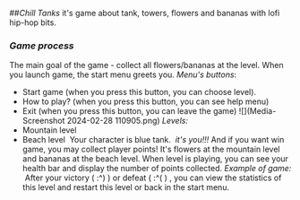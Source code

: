 ##*Chill Tanks*
it's game about tank, towers, flowers and bananas with lofi hip-hop bits.
### *Game process*
The main goal of the game - collect all flowers/bananas at the level. 
When you launch game, the start menu greets you.
*Menu's buttons*:   
- Start game (when you press this button, you can choose level).
- How to play? (when you press this button, you can see help menu)
- Exit (when you press this button, you can leave the game)
![](Media-Screenshot 2024-02-28 110905.png)
*Levels:*
- Mountain level
- Beach level
![]()
Your character is blue tank.
![]()
*it's you!!!*
And if you want win game, you may collect player points! It's flowers at the mountain level and bananas at the beach level. When level is playing, you can see your health bar and display the number of points collected. 
*Example of game:*
![]()
After your victory ( :^) ) or defeat ( :^( ) , you can view the statistics of this level and restart this level or back in the start menu.
![]()
